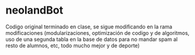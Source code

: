 ﻿# neolandBot

Codigo original terminado en clase, se sigue modificando en la rama modificaciones (modularizaciones, optimización de codigo y de algoritmos, uso de una segunda tabla en la base de datos para no mandar spam al resto de alumnos, etc, todo mucho mejor y de deporte)
